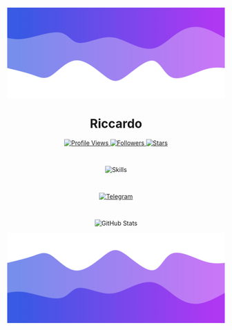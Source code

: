 ![Header](./header.png)

<h1 align="center">Riccardo</h1>

<p align="center">
  <a href="https://github.com/ersigne">
    <img height="25" src="https://api.visitorbadge.io/api/VisitorHit?user=ersigne&countColorcountColor&countColor=%23006EFF" alt="Profile Views"/>
  </a>
  <a href="https://github.com/ersigne?tab=followers">
    <img height="25" src="https://img.shields.io/github/followers/ersigne?color=4a12ba&style=for-the-badge&logo=github&label=Follow" alt="Followers"/>
  </a>
  <a href="https://github.com/ersigne?tab=stars">
    <img height="25" src="https://img.shields.io/github/stars/ersigne?color=f429ff&style=for-the-badge&logo=github&label=Stars" alt="Stars"/>
  </a>
</p>

<br>

<p align="center">
  <img src="https://skillicons.dev/icons?i=py,c,nodejs,java,cpp" alt="Skills"/>
</p>

<br>

<p align="center">
  <a href="https://t.me/ersigne" target="_blank">
    <img src="https://img.shields.io/badge/Telegram-Join%20Me-0088cc?style=for-the-badge&logo=telegram&logoColor=white" alt="Telegram"/>
  </a>
</p>

<br>

<p align="center">
  <img src="https://github-readme-stats.vercel.app/api/?username=ersignee&title_color=674fc9&text_color=9f9f9f&show_icons=true&bg_color=00000000&hide_border=true&icon_color=674fc9&hide_title=true&count_private=true" alt="GitHub Stats"/>
</p>

![Footer](./footer.png)
